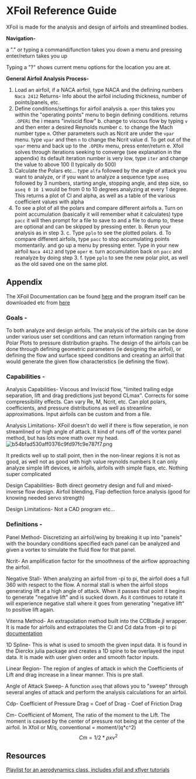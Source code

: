 # XFoil Reference Guide

XFoil is made for the analysis and design of airfoils and streamlined bodies.

**Navigation-**

a "." or typing a command/function takes you down a menu and pressing enter/return takes you up

Typing a "?" shows current menu options for the location you are at.

**General Airfoil Analysis Process-**
1. Load an airfoil, if a NACA airfoil, type NACA and the defining numbers `Naca 2412`
Returns- Info about the airfoil including thickness, number of points/panels, etc.
2. Define conditions/settings for airfoil analysis
	a. `oper` this takes you within the "operating points" menu to begin defining conditions. returns `.OPERi` the i means "inviscid flow"
	b. change to viscous flow by typing `v` and then enter a desired Reynolds number
	c. to change the Mach number type `m`. Other parameters such as Ncrit are under the `vpar` menu. type `vpar` and then `n` to change the Ncrit value
	d. To get out of the `vpar` menu and back up to the `.OPERv` menu, press enter/return
	e. Xfoil solves through iterations seeking to converge (see explanation in the appendix) its default iteration number is very low, type `iter` and change the value to above 100 (I typically do 500)
3. Calculate the Polars etc... type `alfa` followed by the angle of attack you want to analyze, or if you want to analyze a sequence type `aseq` followed by 3 numbers, starting angle, stopping angle, and step size, so `aseq 0 10 1` would be from 0 to 10 degrees analyzing at every 1 degree. This returns a plot of Cl and alpha, as well as a table of the various coefficient values with alpha
4. To see a plot of all the polars and compare different airfoils
	a. Turn on point accumulation (basically it will remember what it calculates) type `pacc` it will then prompt for a file to save to and a file to dump to, these are optional and can be skipped by pressing enter. 
	b. Rerun your analysis as in step 3.
	c. Type `pplo` to see the plotted polars. 
	d. To compare different airfoils, type `pacc` to stop accumulating points momentarily. and go up a menu by pressing enter. Type in your new airfoil `Naca 4412` and type `oper`
	e. turn accumulation back on `pacc` and reanalyze by doing step 3.
	f. type `pplo` to see the new polar plot, as well as the old saved one on the same plot.

## Appendix
The XFoil Documentation can be found [here](https://web.mit.edu/drela/Public/web/xfoil/xfoil_doc.txt) and the program itself can be downloaded etc from [here](https://web.mit.edu/drela/Public/web/xfoil/)

### Goals -
To both analyze and design airfoils. 
The analysis of the airfoils can be done under various user set conditions and can return information ranging from Polar Plots to pressure distribution graphs.
The design of the airfoils can be done through defining geometric parameters (ie designing the airfoil), or defining the flow and surface speed conditions and creating an airfoil that would generate the given flow characteristics (ie defining the flow).

### Capabilities -
Analysis Capabilities-
Viscous and Inviscid flow, "limited trailing edge separation, lift and drag predictions just beyond CLmax". Corrects for some compressibility effects. Can vary Re, M, Ncrit, etc. Can plot polars, coefficients, and pressure distributions as well as streamline approximations. Input airfoils can be custom and from a file.

Analysis Limitations-
 XFoil doesn't do well if there is flow seperation, ie non streamlined or high angle of attack. It kind of runs off of the vortex panel method, but has lots more math over my head.
![b54bfad530aff0376c9fd97fc9e787f7.png](:/ecccb18476754e9bacf5fbde319eb886)

It predicts well up to stall point, then in the non-linear regions it is not as good, as well not as good with high value reynolds numbers
It can only analyze simple lift devices, ie airfoils, airfoils with simple flaps, etc. Nothing super complicated

Design Capabilities-
Both direct geometry design and full and mixed-inverse flow design. Airfoil blending, Flap deflection force analysis (good for knowing needed servo strength) 

Design Limitations-
Not a CAD program etc...


### Definitions -
Panel Method- Discretizing an airfoil/wing by breaking it up into "panels" with the boundary conditions specified each panel can be analyzed and given a vortex to simulate the fluid flow for that panel.

Ncrit- An amplification factor for the smoothness of the airflow approaching the airfoil. 

Negative Stall- When analyzing an airfoil from -pi to pi, the airfoil does a full 360 with respect to the flow. A normal stall is when the airfoil stops generating lift at a high angle of attack. When it passes that point it begins to generate "negative lift" and is sucked down. As it continues to rotate it will experience negative stall where it goes from generating "negative lift" to positive lift again.

Viterna Method- An extrapolation method built into the CCBlade.jl wrapper. It is made for airfoils and extrapolates the Cl and Cd data from -pi to pi [documentation](https://flow.byu.edu/CCBlade.jl/stable/reference/)

1D Spline- This is what is used to smooth the given input data. It is found in the Dierckx julia package and creates a 1D spine to be overlayed the input data. It is made with user given order and smooth factor inputs.

Linear Region- The region of angles of attack in which the Coefficients of Lift and drag increase in a linear manner. This is pre stall.

Angle of Attack Sweep- A function `aseq` that allows you to "sweep" through several angles of attack and perform the analysis calculations for an airfoil.

Cdp- Coefficient of Pressure Drag = Coef of Drag - Coef of Friction Drag

Cm- Coefficient of Moment, The ratio of the moment to the Lift. The moment is caused by the center of pressure not being at the center of the airfoil. In Xfoil or M/q, conventional = moment/(q*c^2)
$$ Cm = 1/2 * \rho xv^2 $$


## Resources
[Playlist for an aerodynamics class, includes xfoil and xflyer tutorials](https://www.youtube.com/playlist?list=PLBcnfVKyTTtLGW7H1ofYaRX_fz9Gr6V9g)


